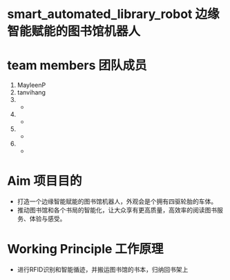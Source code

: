 # smart_automated_library_robot 边缘智能赋能的图书馆机器人

# team members 团队成员
1. MayleenP
2. tanvihang
3. -
4. -
5. -
6. -

# Aim 项目目的
- 打造一个边缘智能赋能的图书馆机器人，外观会是个拥有四驱轮胎的车体。
- 推动图书馆和各个书局的智能化，让大众享有更高质量，高效率的阅读图书服务、体验与感受。

# Working Principle 工作原理
- 进行RFID识别和智能循迹，并搬运图书馆的书本，归纳回书架上
